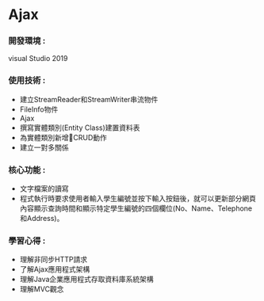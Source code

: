 <!DOCTYPE html>
<html lang="en">
<head>
<meta charset="UTF-8">
<meta name="viewport" content="width=device-width, initial-scale=1.0">

</head>
<body>
  <h1>Ajax</h1>
  <div>
    <h3>開發環境 :</h3>
    <p>visual Studio 2019</p>
  </div>
  <div>
    <h3>使用技術 :</h3>
    <ul>
      <li>建立StreamReader和StreamWriter串流物件</li>
      <li>FileInfo物件</li>
      <li>Ajax</li>
      <li>撰寫實體類別(Entity Class)建置資料表</li>
      <li>為實體類別新增CRUD動作</li>
      <li>建立一對多關係</li>
    </ul>
  </div>
  <div>
    <h3>核心功能 :</h3>
    <ul>
      <li>文字檔案的讀寫</li>
      <li>程式執行時要求使用者輸入學生編號並按下輸入按鈕後，就可以更新部分網頁內容顯示查詢時間和顯示特定學生編號的四個欄位(No、Name、Telephone和Address)。</li>
    </ul>
  </div>
  <div>
    <h3>學習心得 :</h3>
    <ul>
      <li>理解非同步HTTP請求</li>
      <li>了解Ajax應用程式架構</li>
      <li>理解Java企業應用程式存取資料庫系統架構</li>
      <li>理解MVC觀念</li>
    </ul>
  </div>
</body>
</html>

